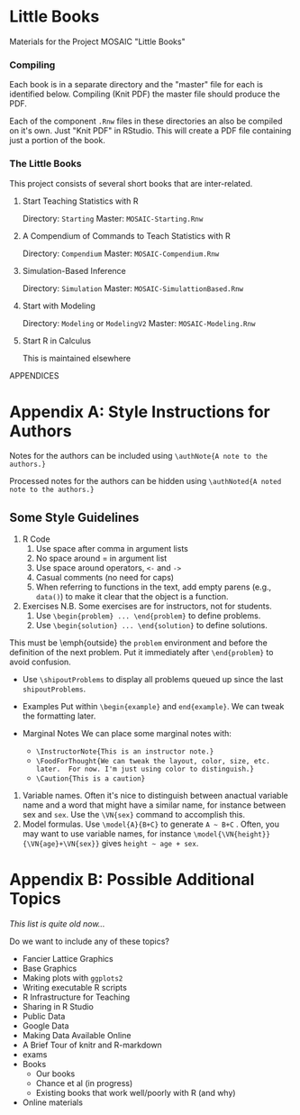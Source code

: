 Little Books
===============



Materials for the Project MOSAIC "Little Books" 

### Compiling

Each book is in a separate directory and the "master" file for each is identified below.  Compiling (Knit PDF) the master file should produce the PDF.

Each of the component `.Rnw` files in these directories an also be compiled on it's own.  Just "Knit PDF" in RStudio.  This will create a PDF file containing just a portion of the book.

### The Little Books

This project consists of several short books that are inter-related.

 1. Start Teaching Statistics with R
 
    Directory: `Starting`
    Master: `MOSAIC-Starting.Rnw`
    
 2. A Compendium of Commands to Teach Statistics with R

    Directory: `Compendium`
    Master: `MOSAIC-Compendium.Rnw`
    
 3. Simulation-Based Inference
 
    Directory: `Simulation`
    Master: `MOSAIC-SimulattionBased.Rnw`
    
 4. Start with Modeling
 
    Directory: `Modeling` or `ModelingV2`
    Master: `MOSAIC-Modeling.Rnw`
    
 5. Start R in Calculus
 
    This is maintained elsewhere
    
APPENDICES

Appendix A: Style Instructions for Authors
=======================


Notes for the authors can be included using `\authNote{A note to the authors.}`

Processed notes for the authors can be hidden using `\authNoted{A noted note to the authors.}`

## Some Style Guidelines

1. R Code
    1. Use space after comma in argument lists 
    2. No space around = in argument list
    3. Use space around operators, `<-` and `->`
    4. Casual comments (no need for caps)
    5. When referring to functions in the text, add empty parens (e.g., `data()`) to make it clear that the object is a function.
2. Exercises
    N.B. Some exercises are for instructors, not for students.
    1. Use `\begin{problem} ... \end{problem}` to define problems.
    2. Use `\begin{solution} ... \end{solution}` to define solutions.

This must be \emph{outside} the `problem` environment and before the definition of the next problem.  Put it immediately after `\end{problem}` to avoid confusion.

* Use `\shipoutProblems` to display all problems queued up since the last `shipoutProblems`.
* Examples
    Put within  `\begin{example}` and `end{example}`.  We can tweak the formatting later.

* Marginal Notes
    We can place some marginal notes with:
    * `\InstructorNote{This is an instructor note.}`
    * `\FoodForThought{We can tweak the layout, color, size, etc. later.  For now. I'm just using color to distinguish.}`
    * `\Caution{This is a caution}`


1. Variable names.  Often it's nice to distinguish between anactual variable name and a word that might have a similar name, for instance between sex and `sex`.  Use the `\VN{sex}` command to accomplish this.
1. Model formulas.  Use `\model{A}{B+C}` to generate `A ~ B+C` .  Often, you may want to use variable names, for instance `\model{\VN{height}}{\VN{age}+\VN{sex}}` gives `height ~ age + sex`.
 




Appendix B: Possible Additional Topics
=====================

*This list is quite old now...*

Do we want to include any of these topics?

* Fancier Lattice Graphics
* Base Graphics
* Making plots with `ggplots2`
* Writing executable R scripts
* R Infrastructure for Teaching
* Sharing in R Studio
* Public Data
* Google Data
* Making Data Available Online
* A Brief Tour of knitr and R-markdown
* exams
* Books
    * Our books
    * Chance et al (in progress)
    * Existing books that work well/poorly with R (and why)
* Online materials
